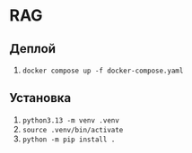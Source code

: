 # RAG


## Деплой

1. `docker compose up -f docker-compose.yaml`

## Установка

1. `python3.13 -m venv .venv`
2. `source .venv/bin/activate`
3. `python -m pip install .`